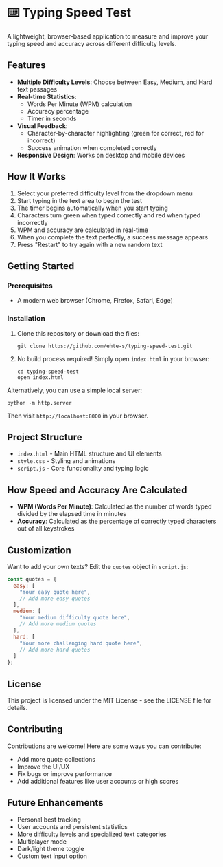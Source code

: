 # ⌨️ Typing Speed Test

A lightweight, browser-based application to measure and improve your typing speed and accuracy across different difficulty levels.

## Features

- **Multiple Difficulty Levels**: Choose between Easy, Medium, and Hard text passages
- **Real-time Statistics**: 
  - Words Per Minute (WPM) calculation
  - Accuracy percentage
  - Timer in seconds
- **Visual Feedback**:
  - Character-by-character highlighting (green for correct, red for incorrect)
  - Success animation when completed correctly
- **Responsive Design**: Works on desktop and mobile devices

## How It Works

1. Select your preferred difficulty level from the dropdown menu
2. Start typing in the text area to begin the test
3. The timer begins automatically when you start typing
4. Characters turn green when typed correctly and red when typed incorrectly
5. WPM and accuracy are calculated in real-time
6. When you complete the text perfectly, a success message appears
7. Press "Restart" to try again with a new random text

## Getting Started

### Prerequisites

- A modern web browser (Chrome, Firefox, Safari, Edge)

### Installation

1. Clone this repository or download the files:
   ```
   git clone https://github.com/ehte-s/typing-speed-test.git
   ```

2. No build process required! Simply open `index.html` in your browser:
   ```
   cd typing-speed-test
   open index.html
   ```

Alternatively, you can use a simple local server:
```
python -m http.server
```
Then visit `http://localhost:8000` in your browser.

## Project Structure

- `index.html` - Main HTML structure and UI elements
- `style.css` - Styling and animations
- `script.js` - Core functionality and typing logic

## How Speed and Accuracy Are Calculated

- **WPM (Words Per Minute)**: Calculated as the number of words typed divided by the elapsed time in minutes
- **Accuracy**: Calculated as the percentage of correctly typed characters out of all keystrokes

## Customization

Want to add your own texts? Edit the `quotes` object in `script.js`:

```javascript
const quotes = {
  easy: [
    "Your easy quote here",
    // Add more easy quotes
  ],
  medium: [
    "Your medium difficulty quote here",
    // Add more medium quotes
  ],
  hard: [
    "Your more challenging hard quote here", 
    // Add more hard quotes
  ]
};
```

## License

This project is licensed under the MIT License - see the LICENSE file for details.

## Contributing

Contributions are welcome! Here are some ways you can contribute:

- Add more quote collections
- Improve the UI/UX
- Fix bugs or improve performance
- Add additional features like user accounts or high scores

## Future Enhancements

- Personal best tracking
- User accounts and persistent statistics
- More difficulty levels and specialized text categories
- Multiplayer mode
- Dark/light theme toggle
- Custom text input option
